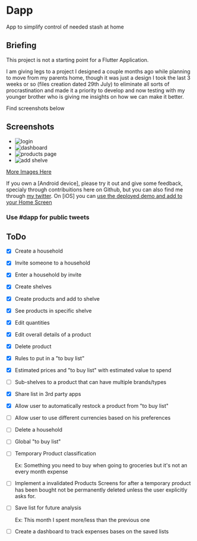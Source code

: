 # Dapp

App to simplify control of needed stash at home

## Briefing

This project is not a starting point for a Flutter Application.

I am giving legs to a project I designed a couple months ago while planning to 
move from my parents home, though it was just a design I took the last 3 weeks or so 
(files creation dated 29th July) to eliminate all sorts of procrastination and made it a priority 
to develop and now testing with my younger brother who is giving me insights on how we can make it better.

Find screenshots below

## Screenshots

- ![login](./screenshots/login_screen.PNG)
- ![dashboard](./screenshots/dashboard.PNG)
- ![products page](./screenshots/produts_screen.PNG)
- ![add shelve](./screenshots/add_shelve.PNG)

 [More Images Here](./screenshots)

If you own a [Android device], please try it out and give some feedback, specialy through contribuitions here on Github, but you can also find me through [my twitter](https://twitter.com/lsambo02).
On [iOS] you can [ use the deployed demo and add to your Home Screen ](http://despensa-1bed3.web.app/)


### Use #dapp for public tweets

## ToDo
- [x] Create a household
- [x] Invite someone to a household
- [x] Enter a household by invite
- [x] Create shelves
- [x] Create products and add to shelve
- [x] See products in specific shelve
- [x] Edit quantities
- [x] Edit overall details of a product
- [x] Delete product
- [x] Rules to put in a "to buy list"
- [x] Estimated prices and "to buy list" with estimated value to spend
- [ ] Sub-shelves to a product that can have multiple brands/types
- [x] Share list in 3rd party apps
- [x] Allow user to automatically restock a product from "to buy list"
- [ ] Allow user to use different currencies based on his preferences
- [ ] Delete a household
- [ ] Global "to buy list"
- [ ] Temporary Product classification
    
    Ex: Something you need to buy when going to groceries but it's not an every month expense
- [ ] Implement a invalidated Products Screens for after a temporary product has been bought not 
  be permanently deleted unless the user explicitly asks for.
- [ ] Save list for future analysis

    Ex: This month I spent more/less than the previous one
- [ ] Create a dashboard to track expenses bases on the saved lists
 





